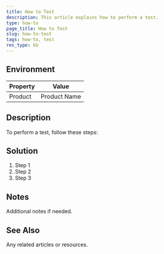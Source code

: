 ```yaml
---
title: How to Test
description: This article explains how to perform a test.
type: how-to
page_title: How to Test
slug: how-to-test
tags: how-to, test
res_type: kb
---
```


## Environment
| Property | Value |
| --- | --- |
| Product | Product Name |

## Description
To perform a test, follow these steps:

## Solution
1. Step 1
2. Step 2
3. Step 3

## Notes
Additional notes if needed.

## See Also
Any related articles or resources.
